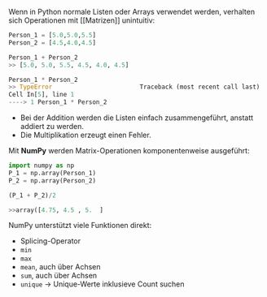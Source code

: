 Wenn in Python normale Listen oder Arrays verwendet werden, verhalten sich Operationen mit [[Matrizen]] unintuitiv:

```python
Person_1 = [5.0,5.0,5.5]
Person_2 = [4.5,4.0,4.5]

Person_1 + Person_2
>> [5.0, 5.0, 5.5, 4.5, 4.0, 4.5]

Person_1 * Person_2
>> TypeError                        Traceback (most recent call last)
Cell In[5], line 1
----> 1 Person_1 * Person_2
```

- Bei der Addition werden die Listen einfach zusammengeführt, anstatt addiert zu werden.
- Die Multiplikation erzeugt einen Fehler.

Mit **NumPy** werden Matrix-Operationen komponentenweise ausgeführt:
```python
import numpy as np
P_1 = np.array(Person_1)
P_2 = np.array(Person_2)

(P_1 + P_2)/2

>>array([4.75, 4.5 , 5.  ]
```

NumPy unterstützt viele Funktionen direkt:
- Splicing-Operator
- `min`
- `max`
- `mean`, auch über Achsen
- `sum`, auch über Achsen
- `unique` -> Unique-Werte inklusieve Count suchen